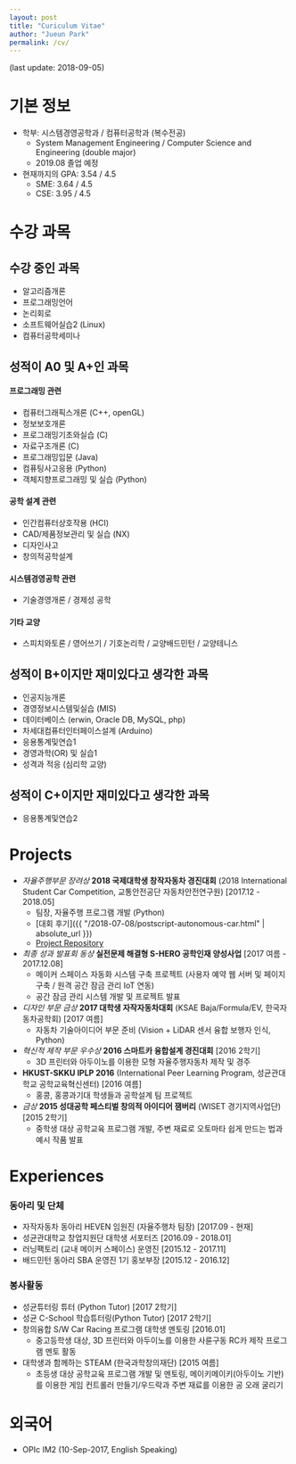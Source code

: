 ```yaml
---
layout: post
title: "Curiculum Vitae"
author: "Jueun Park"
permalink: /cv/
---
```


(last update: 2018-09-05)

# 기본 정보
* 학부: 시스템경영공학과 / 컴퓨터공학과 (복수전공)
    * System Management Engineering / Computer Science and Engineering (double major)
    * 2019.08 졸업 예정
* 현재까지의 GPA: 3.54 / 4.5
    * SME: 3.64 / 4.5
    * CSE: 3.95 / 4.5



# 수강 과목

## 수강 중인 과목

* 알고리즘개론
* 프로그래밍언어
* 논리회로
* 소프트웨어실습2 (Linux)
* 컴퓨터공학세미나



## 성적이 A0 및 A+인 과목

#### 프로그래밍 관련

- 컴퓨터그래픽스개론 (C++, openGL)
- 정보보호개론
- 프로그래밍기초와실습 (C)
- 자료구조개론 (C)
- 프로그래밍입문 (Java)
- 컴퓨팅사고응용 (Python)
- 객체지향프로그래밍 및 실습 (Python)


#### 공학 설계 관련
* 인간컴퓨터상호작용 (HCI)
* CAD/제품정보관리 및 실습 (NX)
* 디자인사고
* 창의적공학설계

#### 시스템경영공학 관련
* 기술경영개론 / 경제성 공학

#### 기타 교양
* 스피치와토론 / 영어쓰기 / 기호논리학 / 교양배드민턴 / 교양테니스



## 성적이 B+이지만 재미있다고 생각한 과목
* 인공지능개론
* 경영정보시스템및실습 (MIS)
* 데이터베이스 (erwin, Oracle DB, MySQL, php)
* 차세대컴퓨터인터페이스설계 (Arduino)
* 응용통계및연습1
* 경영과학(OR) 및 실습1
* 성격과 적응 (심리학 교양)



## 성적이 C+이지만 재미있다고 생각한 과목

* 응용통계및연습2



# Projects
* *자율주행부문 장려상* **2018 국제대학생 창작자동차 경진대회** (2018 International Student Car Competition, 교통안전공단 자동차안전연구원) [2017.12 - 2018.05]
    * 팀장, 자율주행 프로그램 개발 (Python)
    * [대회 후기]({{ "/2018-07-08/postscript-autonomous-car.html" | absolute_url }})
    * [Project Repository](https://github.com/Jueun-Park/HEVEN_AutonomousCar_2018)
* *최종 성과 발표회 동상* **실전문제 해결형 S-HERO 공학인재 양성사업** [2017 여름 - 2017.12.08]
    * 메이커 스페이스 자동화 시스템 구축 프로젝트 (사용자 예약 웹 서버 및 페이지 구축 / 원격 공간 잠금 관리 IoT 연동)
    * 공간 잠금 관리 시스템 개발 및 프로젝트 발표
* *디자인 부문 금상* **2017 대학생 자작자동차대회** (KSAE Baja/Formula/EV, 한국자동차공학회) [2017 여름]
    * 자동차 기술아이디어 부문 준비 (Vision + LiDAR 센서 융합 보행자 인식, Python)
* *혁신적 제작 부문 우수상* **2016 스마트카 융합설계 경진대회** [2016 2학기]
    * 3D 프린터와 아두이노를 이용한 모형 자율주행자동차 제작 및 경주
* **HKUST-SKKU IPLP 2016** (International Peer Learning Program, 성균관대학교 공학교육혁신센터) [2016 여름]
    * 홍콩, 홍콩과기대 학생들과 공학설계 팀 프로젝트
* *금상* **2015 성대공학 페스티벌 창의적 아이디어 잼버리** (WISET 경기지역사업단) [2015 2학기]
    * 중학생 대상 공학교육 프로그램 개발, 주변 재료로 오토마타 쉽게 만드는 법과 예시 작품 발표



# Experiences
### 동아리 및 단체
* 자작자동차 동아리 HEVEN 임원진 (자율주행차 팀장) [2017.09 - 현재]
* 성균관대학교 창업지원단 대학생 서포터즈 [2016.09 - 2018.01]
* 러닝팩토리 (교내 메이커 스페이스) 운영진 [2015.12 - 2017.11]
* 배드민턴 동아리 SBA 운영진 1기 홍보부장 [2015.12 - 2016.12]

### 봉사활동
* 성균튜터링 튜터 (Python Tutor) [2017 2학기]
* 성균 C-School 학습튜터링(Python Tutor) [2017 2학기]
* 창의융합 S/W Car Racing 프로그램 대학생 멘토링 [2016.01]
    * 중고등학생 대상, 3D 프린터와 아두이노를 이용한 사륜구동 RC카 제작 프로그램 멘토 활동
* 대학생과 함께하는 STEAM (한국과학창의재단) [2015 여름]
    * 초등생 대상 공학교육 프로그램 개발 및 멘토링, 메이키메이키(아두이노 기반)를 이용한 게임 컨트롤러 만들기/우드락과 주변 재료를 이용한 공 오래 굴리기



# 외국어
* OPIc IM2 (10-Sep-2017, English Speaking)